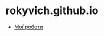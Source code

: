 # rokyvich.github.io
 <ul class="menu">
            <li><a href="works.html">Мої роботи</a></li>
        </ul>
